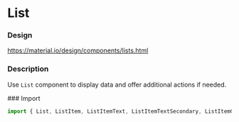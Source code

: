 # List

### Design
<a href="https://material.io/design/components/lists.html" target="_blank">https://material.io/design/components/lists.html</a>

### Description
Use `List` component to display data and offer additional actions if needed.

### Import
```js
import { List, ListItem, ListItemText, ListItemTextSecondary, ListItemGraphic, ListItemMeta } from "@webiny/ui/List";
```